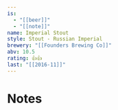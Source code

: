 ```yaml
---
is:
  - "[[beer]]"
  - "[[note]]"
name: Imperial Stout
style: Stout - Russian Imperial
brewery: "[[Founders Brewing Co]]"
abv: 10.5
rating: 👍👍
last: "[[2016-11]]"
---
```

# Notes

